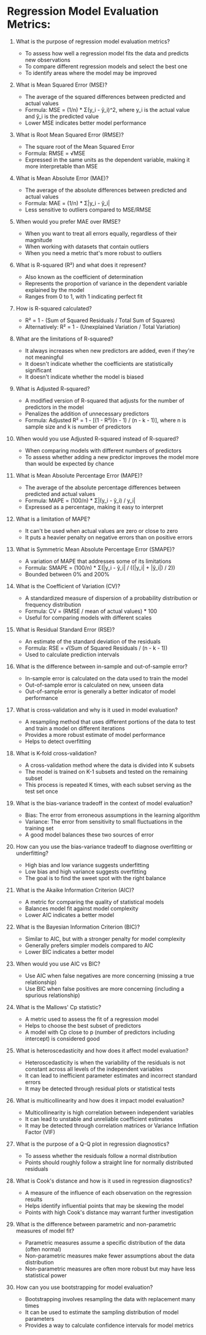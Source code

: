 # Regression Model Evaluation Metrics:

1. What is the purpose of regression model evaluation metrics?
   - To assess how well a regression model fits the data and predicts new observations
   - To compare different regression models and select the best one
   - To identify areas where the model may be improved

2. What is Mean Squared Error (MSE)?
   - The average of the squared differences between predicted and actual values
   - Formula: MSE = (1/n) * Σ(y_i - ŷ_i)^2, where y_i is the actual value and ŷ_i is the predicted value
   - Lower MSE indicates better model performance

3. What is Root Mean Squared Error (RMSE)?
   - The square root of the Mean Squared Error
   - Formula: RMSE = √MSE
   - Expressed in the same units as the dependent variable, making it more interpretable than MSE

4. What is Mean Absolute Error (MAE)?
   - The average of the absolute differences between predicted and actual values
   - Formula: MAE = (1/n) * Σ|y_i - ŷ_i|
   - Less sensitive to outliers compared to MSE/RMSE

5. When would you prefer MAE over RMSE?
   - When you want to treat all errors equally, regardless of their magnitude
   - When working with datasets that contain outliers
   - When you need a metric that's more robust to outliers

6. What is R-squared (R²) and what does it represent?
   - Also known as the coefficient of determination
   - Represents the proportion of variance in the dependent variable explained by the model
   - Ranges from 0 to 1, with 1 indicating perfect fit

7. How is R-squared calculated?
   - R² = 1 - (Sum of Squared Residuals / Total Sum of Squares)
   - Alternatively: R² = 1 - (Unexplained Variation / Total Variation)

8. What are the limitations of R-squared?
   - It always increases when new predictors are added, even if they're not meaningful
   - It doesn't indicate whether the coefficients are statistically significant
   - It doesn't indicate whether the model is biased

9. What is Adjusted R-squared?
   - A modified version of R-squared that adjusts for the number of predictors in the model
   - Penalizes the addition of unnecessary predictors
   - Formula: Adjusted R² = 1 - [(1 - R²)(n - 1) / (n - k - 1)], where n is sample size and k is number of predictors

10. When would you use Adjusted R-squared instead of R-squared?
    - When comparing models with different numbers of predictors
    - To assess whether adding a new predictor improves the model more than would be expected by chance

11. What is Mean Absolute Percentage Error (MAPE)?
    - The average of the absolute percentage differences between predicted and actual values
    - Formula: MAPE = (100/n) * Σ|(y_i - ŷ_i) / y_i|
    - Expressed as a percentage, making it easy to interpret

12. What is a limitation of MAPE?
    - It can't be used when actual values are zero or close to zero
    - It puts a heavier penalty on negative errors than on positive errors

13. What is Symmetric Mean Absolute Percentage Error (SMAPE)?
    - A variation of MAPE that addresses some of its limitations
    - Formula: SMAPE = (100/n) * Σ(|y_i - ŷ_i| / ((|y_i| + |ŷ_i|) / 2))
    - Bounded between 0% and 200%

14. What is the Coefficient of Variation (CV)?
    - A standardized measure of dispersion of a probability distribution or frequency distribution
    - Formula: CV = (RMSE / mean of actual values) * 100
    - Useful for comparing models with different scales

15. What is Residual Standard Error (RSE)?
    - An estimate of the standard deviation of the residuals
    - Formula: RSE = √(Sum of Squared Residuals / (n - k - 1))
    - Used to calculate prediction intervals

16. What is the difference between in-sample and out-of-sample error?
    - In-sample error is calculated on the data used to train the model
    - Out-of-sample error is calculated on new, unseen data
    - Out-of-sample error is generally a better indicator of model performance

17. What is cross-validation and why is it used in model evaluation?
    - A resampling method that uses different portions of the data to test and train a model on different iterations
    - Provides a more robust estimate of model performance
    - Helps to detect overfitting

18. What is K-fold cross-validation?
    - A cross-validation method where the data is divided into K subsets
    - The model is trained on K-1 subsets and tested on the remaining subset
    - This process is repeated K times, with each subset serving as the test set once

19. What is the bias-variance tradeoff in the context of model evaluation?
    - Bias: The error from erroneous assumptions in the learning algorithm
    - Variance: The error from sensitivity to small fluctuations in the training set
    - A good model balances these two sources of error

20. How can you use the bias-variance tradeoff to diagnose overfitting or underfitting?
    - High bias and low variance suggests underfitting
    - Low bias and high variance suggests overfitting
    - The goal is to find the sweet spot with the right balance

21. What is the Akaike Information Criterion (AIC)?
    - A metric for comparing the quality of statistical models
    - Balances model fit against model complexity
    - Lower AIC indicates a better model

22. What is the Bayesian Information Criterion (BIC)?
    - Similar to AIC, but with a stronger penalty for model complexity
    - Generally prefers simpler models compared to AIC
    - Lower BIC indicates a better model

23. When would you use AIC vs BIC?
    - Use AIC when false negatives are more concerning (missing a true relationship)
    - Use BIC when false positives are more concerning (including a spurious relationship)

24. What is the Mallows' Cp statistic?
    - A metric used to assess the fit of a regression model
    - Helps to choose the best subset of predictors
    - A model with Cp close to p (number of predictors including intercept) is considered good

25. What is heteroscedasticity and how does it affect model evaluation?
    - Heteroscedasticity is when the variability of the residuals is not constant across all levels of the independent variables
    - It can lead to inefficient parameter estimates and incorrect standard errors
    - It may be detected through residual plots or statistical tests

26. What is multicollinearity and how does it impact model evaluation?
    - Multicollinearity is high correlation between independent variables
    - It can lead to unstable and unreliable coefficient estimates
    - It may be detected through correlation matrices or Variance Inflation Factor (VIF)

27. What is the purpose of a Q-Q plot in regression diagnostics?
    - To assess whether the residuals follow a normal distribution
    - Points should roughly follow a straight line for normally distributed residuals

28. What is Cook's distance and how is it used in regression diagnostics?
    - A measure of the influence of each observation on the regression results
    - Helps identify influential points that may be skewing the model
    - Points with high Cook's distance may warrant further investigation

29. What is the difference between parametric and non-parametric measures of model fit?
    - Parametric measures assume a specific distribution of the data (often normal)
    - Non-parametric measures make fewer assumptions about the data distribution
    - Non-parametric measures are often more robust but may have less statistical power

30. How can you use bootstrapping for model evaluation?
    - Bootstrapping involves resampling the data with replacement many times
    - It can be used to estimate the sampling distribution of model parameters
    - Provides a way to calculate confidence intervals for model metrics